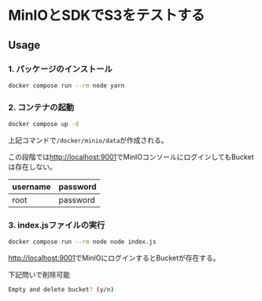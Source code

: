 # MinIOとSDKでS3をテストする


## Usage

### 1. パッケージのインストール

```bash
docker compose run --rm node yarn
```

### 2. コンテナの起動

```bash
docker compose up -d
```

上記コマンドで`/docker/minio/data`が作成される。

この段階では[http://localhost:9001](http://localhost:9001)でMinIOコンソールにログインしてもBucketは存在しない。

| username | password |
| --- | --- |
| root | password |

### 3. index.jsファイルの実行

```bash
docker compose run --rm node node index.js
```

[http://localhost:9001](http://localhost:9001)でMinIOにログインするとBucketが存在する。


下記問いで削除可能

```bash
Empty and delete bucket? (y/n)
```
